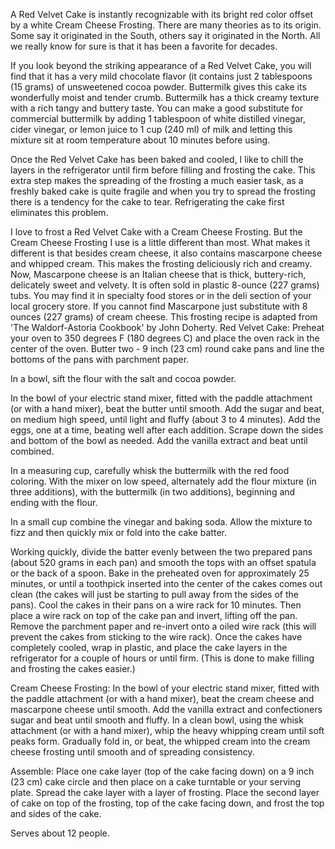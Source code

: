 A Red Velvet Cake is instantly recognizable with its bright red color offset by a white Cream Cheese Frosting. There are many theories as to its origin. Some say it originated in the South, others say it originated in the North. All we really know for sure is that it has been a favorite for decades.   

 
If you look beyond the striking appearance of a Red Velvet Cake, you will find that it has a very mild chocolate flavor (it contains just 2 tablespoons (15 grams) of unsweetened cocoa powder. Buttermilk gives this cake its wonderfully moist and tender crumb. Buttermilk has a thick creamy texture with a rich tangy and buttery taste. You can make a good substitute for commercial buttermilk by adding 1 tablespoon of white distilled vinegar, cider vinegar, or lemon juice to 1 cup (240 ml) of milk and letting this mixture sit at room temperature about 10 minutes before using.

Once the Red Velvet Cake has been baked and cooled, I like to chill the layers in the refrigerator until firm before filling and frosting the cake. This extra step makes the spreading of the frosting a much easier task, as a freshly baked cake is quite fragile and when you try to spread the frosting there is a tendency for the cake to tear. Refrigerating the cake first eliminates this problem. 

I love to frost a Red Velvet Cake with a Cream Cheese Frosting. But the Cream Cheese Frosting I use is a little different than most. What makes it different is that besides cream cheese, it also contains mascarpone cheese and whipped cream. This makes the frosting deliciously rich and creamy. Now, Mascarpone cheese is an Italian cheese that is thick, buttery-rich, delicately sweet and velvety. It is often sold in plastic 8-ounce (227 grams) tubs. You may find it in specialty food stores or in the deli section of your local grocery store. If you cannot find Mascarpone just substitute with 8 ounces (227 grams) of cream cheese. This frosting recipe is adapted from 'The Waldorf-Astoria Cookbook' by John Doherty.
Red Velvet Cake: Preheat your oven to 350 degrees F (180 degrees C) and place the oven rack in the center of the oven. Butter two - 9 inch (23 cm) round cake pans and line the bottoms of the pans with parchment paper.

In a bowl, sift the flour with the salt and cocoa powder.  

In the bowl of your electric stand mixer, fitted with the paddle attachment (or with a hand mixer), beat the butter until smooth. Add the sugar and beat, on medium high speed, until light and fluffy (about 3 to 4 minutes). Add the eggs, one at a time, beating well after each addition. Scrape down the sides and bottom of the bowl as needed. Add the vanilla extract and beat until combined.

In a measuring cup, carefully whisk the buttermilk with the red food coloring. With the mixer on low speed, alternately add the flour mixture (in three additions), with the buttermilk (in two additions), beginning and ending with the flour.

In a small cup combine the vinegar and baking soda. Allow the mixture to fizz and then quickly mix or fold into the cake batter. 

Working quickly, divide the batter evenly between the two prepared pans (about 520 grams in each pan) and smooth the tops with an offset spatula or the back of a spoon. Bake in the preheated oven for approximately 25 minutes, or until a toothpick inserted into the center of the cakes comes out clean (the cakes will just be starting to pull away from the sides of the pans). Cool the cakes in their pans on a wire rack for 10 minutes. Then place a wire rack on top of the cake pan and invert, lifting off the pan. Remove the parchment paper and re-invert onto a oiled wire rack (this will prevent the cakes from sticking to the wire rack). Once the cakes have completely cooled, wrap in plastic, and place the cake layers in the refrigerator for a couple of hours or until firm. (This is done to make filling and frosting the cakes easier.)

Cream Cheese Frosting: In the bowl of your electric stand mixer, fitted with the paddle attachment (or with a hand mixer), beat the cream cheese and mascarpone cheese until smooth. Add the vanilla extract and confectioners sugar and beat until smooth and fluffy. In a clean bowl, using the whisk attachment (or with a hand mixer), whip the heavy whipping cream until soft peaks form. Gradually fold in, or beat, the whipped cream into the cream cheese frosting until smooth and of spreading consistency.

Assemble: Place one cake layer (top of the cake facing down) on a 9 inch (23 cm) cake circle and then place on a cake turntable or your serving plate. Spread the cake layer with a layer of frosting. Place the second layer of cake on top of the frosting, top of the cake facing down, and frost the top and sides of the cake.

Serves about 12 people.